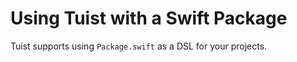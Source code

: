 # Using Tuist with a Swift Package <Badge type="warning" text="beta" />

Tuist supports using `Package.swift` as a DSL for your projects.

